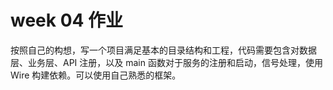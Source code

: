 # week 04 作业

按照自己的构想，写一个项目满足基本的目录结构和工程，代码需要包含对数据层、业务层、API 注册，以及 main 函数对于服务的注册和启动，信号处理，使用 Wire 构建依赖。可以使用自己熟悉的框架。
